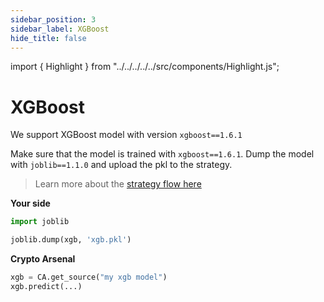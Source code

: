```yaml
---
sidebar_position: 3
sidebar_label: XGBoost
hide_title: false
---
```


import { Highlight } from "../../../../../src/components/Highlight.js";

# XGBoost

We support XGBoost model with version `xgboost==1.6.1`

Make sure that the model is trained with `xgboost==1.6.1`. Dump the model with `joblib==1.1.0` and upload the pkl to the strategy.

> Learn more about the [strategy flow here](https://help.crypto-arsenal.io/en/articles/6406316-strategy-flow-ml-model)

**Your side**

```py
import joblib

joblib.dump(xgb, 'xgb.pkl')
```

**Crypto Arsenal**

```py
xgb = CA.get_source("my xgb model")
xgb.predict(...)
```


